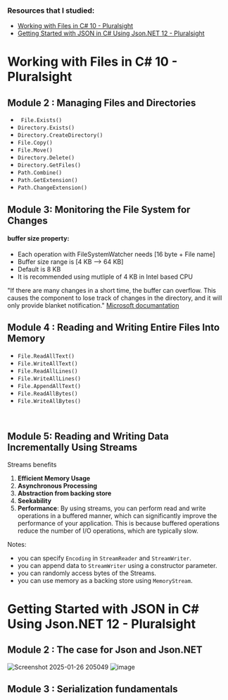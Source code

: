 ### Resources that I studied:<br>
- [Working with Files in C# 10 - Pluralsight](https://www.pluralsight.com/courses/c-sharp-10-working-files)
- [Getting Started with JSON in C# Using Json.NET 12 - Pluralsight](https://www.pluralsight.com/courses/getting-started-json-csharp-jsondotnet)

# Working with Files in C# 10 - Pluralsight
## Module 2 : Managing Files and Directories

- ` File.Exists()`
- `Directory.Exists()`
- `Directory.CreateDirectory()`
- `File.Copy()`
- `File.Move() `
- `Directory.Delete()`
- `Directory.GetFiles()`
- `Path.Combine()`
- `Path.GetExtension()`
- `Path.ChangeExtension()`

## Module 3: Monitoring the File System for Changes
#### buffer size property:
- Each operation with FileSystemWatcher needs [16 byte + File name]
- Buffer size range is [4 KB --> 64 KB] 
- Default is  8 KB
- It is recommended using mutliple of 4 KB in Intel based CPU




"If there are many changes in a short time, the buffer can overflow. This causes the component to lose track of changes in the directory, and it will only provide blanket notification." [Microsoft documantation](https://learn.microsoft.com/en-us/dotnet/api/system.io.filesystemwatcher.error?view=net-8.0) 


## Module 4 : Reading and Writing Entire Files Into Memory

- `File.ReadAllText()`
- `File.WriteAllText()`
- `File.ReadAllLines()`
- `File.WriteAllLines()`
- `File.AppendAllText() `
- `File.ReadAllBytes()`
- `File.WriteAllBytes()`

<br>

## Module 5: Reading and Writing Data Incrementally Using Streams
Streams benefits

1. **Efficient Memory Usage**
2. **Asynchronous Processing**
3. **Abstraction from backing store**
4. **Seekability**
5. **Performance**: By using streams, you can perform read and write operations in a buffered manner, which can significantly improve the performance of your application. This is because buffered operations reduce the number of I/O operations, which are typically slow.

   
Notes:
- you can specify `Encoding` in `StreamReader` and `StreamWriter`.
- you can append data to `StreamWriter` using a constructor parameter.
- you can randomly access bytes of the Streams.
- you can use memory as a backing store using `MemoryStream`.


# Getting Started with JSON in C# Using Json.NET 12 - Pluralsight
## Module 2 : The case for Json and Json.NET
![Screenshot 2025-01-26 205049](https://github.com/user-attachments/assets/7ea305ff-a553-47e5-b0d1-714bcad8a216)
![image](https://github.com/user-attachments/assets/10001703-12be-45d3-a6be-1200e63d6a90)
## Module 3 : Serialization fundamentals
